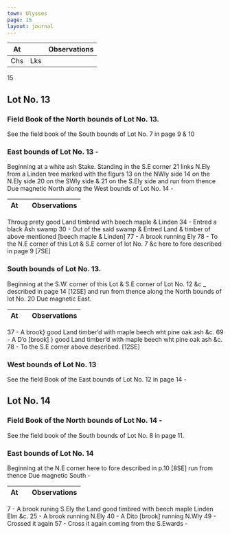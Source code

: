 ```yaml
---
town: Ulysses
page: 15
layout: journal
---
```


| At |    | Observations |
| -- | -- | ------------ |
| Chs | Lks | |

15

## Lot No. 13
### Field Book of the North bounds of Lot No. 13.
See the field book of the South bounds of Lot No. 7 in page 9 & 10

### East bounds of Lot No. 13 -
Beginning at a white ash Stake. Standing in the S.E corner 21 links N.Ely from a Linden tree marked with the figurs 13 on the NWly side 14 on the N.Ely side 20 on the SWly side & 21 on the S.Ely side and run from thence
Due magnetic North along the West bounds of Lot No. 14 -

| At |    | Observations |
| -- | -- | ------------ |
Throug prety good Land timbred with beech maple & Linden
34  -  Entred a black Ash swamp
30  -  Out of the said swamp & Entred Land & timber of above mentioned [beech maple & 
Linden]
77  -  A brook running Ely
78  -  To the N.E corner of this Lot & S.E corner of lot No. 7 &c here to fore described in page 9
[7SE]

### South bounds of Lot No. 13.
Beginning at the S.W. corner of this Lot & S.E corner of Lot No. 12 &c _ described in page 14 [12SE] and run from thence along the North bounds of lot No. 20
Due magnetic East.

| At |    | Observations |
| -- | -- | ------------ |

37  -  A brook} good Land timber’d with maple beech wht pine oak ash &c.
69  -  A D’o [brook] } good Land timber’d with maple beech wht pine oak ash &c.
78  -  To the S.E corner above described. [12SE]

### West bounds of Lot No. 13
See the field Book of the East bounds of Lot No. 12 in page 14 -

## Lot No. 14
### Field Book of the North bounds of Lot No. 14 -
See the field book of the South bounds of Lot No. 8 in page 11.

### East bounds of Lot No. 14
Beginning at the N.E corner here to fore described in p.10 [8SE] run from thence
Due magnetic South -

| At |    | Observations |
| -- | -- | ------------ |
7  -  A brook runing S.Ely the Land good timbred with beech maple Linden Elm &c.
25  -  A brook running N.Ely
40  -  A Dito [brook] running N.Wly
49  -  Crossed it again
57  -  Cross it again coming from the S.Ewards -